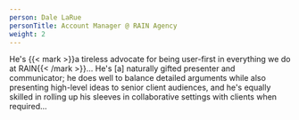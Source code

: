```yaml
---
person: Dale LaRue
personTitle: Account Manager @ RAIN Agency
weight: 2
---
```

He's {{< mark >}}a tireless advocate for being user-first in everything we do at RAIN{{< /mark >}}... He's [a] naturally gifted presenter and communicator; he does well to balance detailed arguments while also presenting high-level ideas to senior client audiences, and he's equally skilled in rolling up his sleeves in collaborative settings with clients when required...